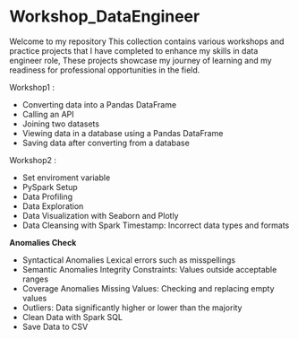 # Workshop_DataEngineer
Welcome to my repository This collection contains various workshops and practice projects that I have completed to enhance my skills in data engineer role, These projects showcase my journey of learning and my readiness for professional opportunities in the field.

Workshop1 :
- Converting data into a Pandas DataFrame
- Calling an API
- Joining two datasets
- Viewing data in a database using a Pandas DataFrame
- Saving data after converting from a database

Workshop2 :
- Set enviroment variable
- PySpark Setup
- Data Profiling
- Data Exploration
- Data Visualization with Seaborn and Plotly
- Data Cleansing with Spark
  Timestamp: Incorrect data types and formats

 **Anomalies Check**
-  Syntactical Anomalies
   Lexical errors such as misspellings
-  Semantic Anomalies
   Integrity Constraints: Values outside acceptable ranges
-  Coverage Anomalies
   Missing Values: Checking and replacing empty values
-  Outliers: Data significantly higher or lower than the majority
-  Clean Data with Spark SQL
-  Save Data to CSV
